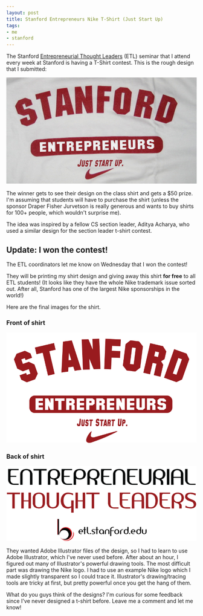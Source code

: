 ```yaml
---
layout: post
title: Stanford Entrepreneurs Nike T-Shirt (Just Start Up)
tags:
- me
- stanford
---
```


The Stanford [Entrepreneurial Thought Leaders](http://etl.stanford.edu/) (ETL) seminar that I attend every week at Stanford is having a T-Shirt contest. This is the rough design that I submitted:

![Stanford Entreprenuers T-Shirt](/images/t-shirt-design.jpg)

 The winner gets to see their design on the class shirt and gets a $50 prize. I'm assuming that students will have to purchase the shirt (unless the sponsor Draper Fisher Jurvetson is really generous and wants to buy shirts for 100+ people, which wouldn't surprise me).

The idea was inspired by a fellow CS section leader, Aditya                                                          Acharya, who used a similar design for the section leader t-shirt contest.

## Update: I won the contest!

The ETL coordinators let me know on Wednesday that I won the contest!

They will be printing my shirt design and giving away this shirt **for free** to all ETL students! (It looks like they have the whole Nike trademark issue sorted out. After all, Stanford has one of the largest Nike sponsorships in the world!)

Here are the final images for the shirt.

### Front of shirt

![Stanford Entrepreneurs. Just Start Up.](/images/shirt_front.png)

### Back of shirt

![Entrepreneurial Thought Leaders - Back of the T-Shirt](/images/shirt_back.png)

They wanted Adobe Illustrator files of the design, so I had to learn to use Adobe Illustrator, which I've never used before. After about an hour, I figured out many of Illustrator's powerful drawing tools. The most difficult part was drawing the Nike logo. I had to use an example Nike logo which I made slightly transparent so I could trace it. Illustrator's drawing/tracing tools are tricky at first, but pretty powerful once you get the hang of them.

What do you guys think of the designs? I'm curious for some feedback since I've never designed a t-shirt before. Leave me a comment and let me know!